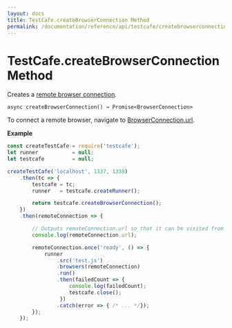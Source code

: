 ```yaml
---
layout: docs
title: TestCafe.createBrowserConnection Method
permalink: /documentation/reference/api/testcafe/createbrowserconnection.html
---
```

# TestCafe.createBrowserConnection Method

Creates a [remote browser connection](../browserconnection/README.md).

```text
async createBrowserConnection() → Promise<BrowserConnection>
```

To connect a remote browser, navigate to [BrowserConnection.url](../browserconnection/url.md).

**Example**

```js
const createTestCafe = require('testcafe');
let runner           = null;
let testcafe         = null;

createTestCafe('localhost', 1337, 1338)
    .then(tc => {
        testcafe = tc;
        runner   = testcafe.createRunner();

        return testcafe.createBrowserConnection();
    })
    .then(remoteConnection => {

        // Outputs remoteConnection.url so that it can be visited from the remote browser.
        console.log(remoteConnection.url);

        remoteConnection.once('ready', () => {
            runner
                .src('test.js')
                .browsers(remoteConnection)
                .run()
                .then(failedCount => {
                    console.log(failedCount);
                    testcafe.close();
                 })
                .catch(error => { /* ... */});
        });
    });
```
